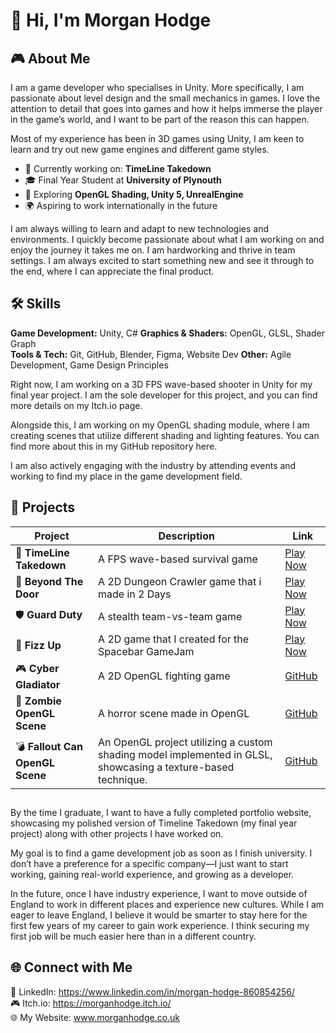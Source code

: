 # 👋 Hi, I'm Morgan Hodge  

## 🎮 About Me  
I am a game developer who specialises in Unity. More specifically, I am passionate about level design and the small mechanics in games. I love the attention to detail that goes into games and how it helps immerse the player in the game’s world, and I want to be part of the reason this can happen. 

Most of my experience has been in 3D games using Unity, I am keen to learn and try out new game engines and different game styles. 

- 🔹 Currently working on: **TimeLine Takedown**  
- 🎓 Final Year Student at **University of Plynouth**  
- 🌱 Exploring **OpenGL Shading, Unity 5, UnrealEngine**  
- 🌍 Aspiring to work internationally in the future  

I am always willing to learn and adapt to new technologies and environments. I quickly become passionate about what I am working on and enjoy the journey it takes me on. I am hardworking and thrive in team settings. I am always excited to start something new and see it through to the end, where I can appreciate the final product. 

## 🛠️ Skills  
**Game Development:** Unity, C#
**Graphics & Shaders:** OpenGL, GLSL, Shader Graph  
**Tools & Tech:** Git, GitHub, Blender, Figma, Website Dev
**Other:** Agile Development, Game Design Principles  

Right now, I am working on a 3D FPS wave-based shooter in Unity for my final year project. I am the sole developer for this project, and you can find more details on my Itch.io page. 

Alongside this, I am working on my OpenGL shading module, where I am creating scenes that utilize different shading and lighting features. You can find more about this in my GitHub repository here. 

I am also actively engaging with the industry by attending events and working to find my place in the game development field. 


## 🚀 Projects  

| Project | Description | Link |
|---------|------------|------|
| 🎯 **TimeLine Takedown** | A FPS wave-based survival game | [Play Now](https://morganhodge.itch.io/timeline-takedown) |
| 🚪 **Beyond The Door** | A 2D Dungeon Crawler game that i made in 2 Days | [Play Now](https://morganhodge.itch.io/beyond-the-door) |
| 🛡️ **Guard Duty** | A stealth team-vs-team game | [Play Now](https://guard-duty.itch.io/guard-duty) |
| 🥫 **Fizz Up** | A 2D game that I created for the Spacebar GameJam | [Play Now](https://morganhodge.itch.io/fizz-pop) |
| 🎮 **Cyber Gladiator** | A 2D OpenGL fighting game | [GitHub](https://github.com/Mdot5596/CyberGladiator) |
| 🧟 **Zombie OpenGL Scene** | A horror scene made in OpenGL | [GitHub](https://github.com/Mdot5596/Zombie-Scene-OpenGL) |
| 💣 **Fallout Can OpenGL Scene** | An OpenGL project utilizing a custom shading model implemented in GLSL, showcasing a texture-based technique. | [GitHub](https://github.com/Mdot5596/NukaCola-OpenGL-Scene) |

##

By the time I graduate, I want to have a fully completed portfolio website, showcasing my polished version of Timeline Takedown (my final year project) along with other projects I have worked on. 

My goal is to find a game development job as soon as I finish university. I don’t have a preference for a specific company—I just want to start working, gaining real-world experience, and growing as a developer. 

In the future, once I have industry experience, I want to move outside of England to work in different places and experience new cultures. While I am eager to leave England, I believe it would be smarter to stay here for the first few years of my career to gain work experience. I think securing my first job will be much easier here than in a different country. 

## 🌐 Connect with Me  
💼 LinkedIn: https://www.linkedin.com/in/morgan-hodge-860854256/  
🎮 Itch.io: https://morganhodge.itch.io/  
🌐 My Website: www.morganhodge.co.uk


